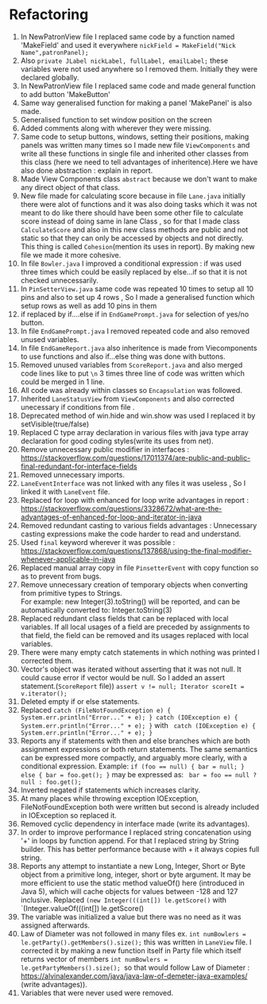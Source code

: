 # Refactoring
1. In NewPatronView file I replaced same code by a function named 'MakeField' and used it everywhere `nickField = MakeField("Nick Name",patronPanel);`
2. Also `private JLabel nickLabel, fullLabel, emailLabel;` these variables were not used anywhere so I removed them. Initially they were declared globally.
3. In NewPatronView file I replaced same code and made general function to add button 'MakeButton'
4. Same way generalised function for making a panel 'MakePanel' is also made.
5. Generalised function to set window position on the screen
6. Added comments along with wherever they were missing.
7. Same code to setup buttons, windows, setting their positions, making panels was written many times so I made new file  `ViewComponents` and write all 
these functions in single file and inherited other classes from this class (here we need to tell advantages of inheritence).Here we have also done abstraction : explain in report.
8. Made View Components class `abstract` because we don't want to make any direct object of that class.
9. New file made for calculating score because in file `Lane.java` initially there were alot of functions and it was also doing tasks which it was not meant to 
do like there should have been some other file to calculate score instead of doing same in lane Class , so for that I made class `CalculateScore` and also in this new 
class methods are public and not static so that they can only be accessed by objects and not directly. This thing is called `Cohesion`(mention its uses in report). By making new file we made it more cohesive.
10. In file `Bowler.java` I improved a conditional expression : if was used three times which could be easily replaced by else...if so that it is not checked 
unnecessarily.
11. In `PinSetterView.java` same code was repeated 10 times to setup all 10 pins and also to set up 4 rows , So I made a generalised function which setup rows as
well as add 10 pins in them 
12. if replaced by if....else if in `EndGamePrompt.java` for selection of yes/no button.
13. In file `EndGamePrompt.java` I removed repeated code and also removed unused variables.
14. In file `EndGameReport.java` also inheritence is made from Viecomponents to use functions and also if...else thing was done with buttons.
15. Removed unused variables from `ScoreReport.java` and also merged code lines like to put `\n` 3 times three line of code was written which could be merged in 1 line.
16. All code was already within classes so `Encapsulation` was followed.
17. Inherited `LaneStatusView` from `ViewComponents` and also corrected unecessary if conditions from file .
18. Deprecated method of win.hide and win.show was used I replaced it by setVisible(true/false)
19. Replaced C type array declaration in various files with java type array declaration for good coding styles(write its uses from net).
20. Remove unnecessary public modifier in interfaces : https://stackoverflow.com/questions/17011374/are-public-and-public-final-redundant-for-interface-fields
21. Removed unnecessary imports.
22. `LaneEventInterface` was not linked with any files it was useless , So I linked it with `LaneEvent` file.
23. Replaced for loop with enhanced for loop write advantages in report : https://stackoverflow.com/questions/3328672/what-are-the-advantages-of-enhanced-for-loop-and-iterator-in-java
24. Removed redundant casting to various fields advantages : Unnecessary casting expressions make the code harder to read and understand.
25. Used `final` keyword wherever  it was possible : https://stackoverflow.com/questions/137868/using-the-final-modifier-whenever-applicable-in-java
26. Replaced manual array copy in file `PinsetterEvent` with copy function so as to prevent from bugs.
27. Remove unnecessary creation of temporary objects when converting from primitive types to Strings.         
    For example:    new Integer(3).toString()  will be reported, and can be automatically converted to:  Integer.toString(3)                                                        
28. Replaced redundant class fields that can be replaced with local variables. If all local usages of a field are preceded by assignments to that field, the field can be removed 
    and its usages replaced with local variables.              
29. There were many empty catch statements in which nothing was printed I corrected them.
30. Vector's object was iterated without  asserting that it was not null. It could cause error if vector would be null. So I added an assert statement.(`ScoreReport` file))
`assert v != null;
 Iterator scoreIt = v.iterator();`                                       
31. Deleted empty if or else statements.   
32. Replaced `catch (FileNotFoundException e) {
              			System.err.println("Error..." + e);
              		} catch (IOException e) {
              			System.err.println("Error..." + e);
              		}` with ` catch (IOException e) {
                             			System.err.println("Error..." + e);
                             		}`                         
33. Reports any if statements with then and else branches which are both assignment expressions or both return statements. The same semantics can be expressed more compactly, and arguably more clearly, with a conditional expression. Example:
     `if (foo == null) {
       bar = null;
     } else {
       bar = foo.get();
     }`
   may be expressed as:
    ` bar = foo == null ? null : foo.get();`
34. Inverted negated if statements which increases clarity.
35. At many places while throwing exception IOException, FileNotFoundException both  were written but second is already included in IOException so replaced it.
36. Removed cyclic dependency in interface made (write its advantages).
37. In order to improve performance I replaced string concatenation using '+' in loops by function append.
For that I replaced string by String builder. This has better performance because with + it always copies full string.
38. Reports any attempt to instantiate a new Long, Integer, Short or Byte object from a primitive long, integer, short or byte argument. It may be more efficient to use the static method valueOf() here (introduced in Java 5), which will cache objects for values between -128 and 127 inclusive.
Replaced `(new Integer(((int[]) le.getScore()` with `(Integer.valueOf(((int[]) le.getScore()
39. The variable was initialized a value but there was no need as it was assigned afterwards.
40. Law of Diameter was not followed in many files ex. `int numBowlers = le.getParty().getMembers().size();` this was written in `LaneView` file. I corrected it by making a new
function itself in Party file which itself returns vector of members `int numBowlers = le.getPartyMembers().size(); `so that would follow Law of Diameter : https://alvinalexander.com/java/java-law-of-demeter-java-examples/ (write advantages)).
41. Variables that were never used were removed.

 
 
 		

